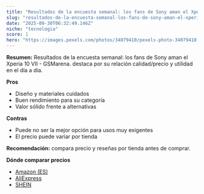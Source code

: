 ```yaml
---
title: "Resultados de la encuesta semanal: los fans de Sony aman el Xperia 10 VII - GSMarena."
slug: "resultados-de-la-encuesta-semanal-los-fans-de-sony-aman-el-xperia-10-vii-gsmaren"
date: "2025-09-30T06:32:49.146Z"
niche: "tecnologia"
score: 1
hero: "https://images.pexels.com/photos/34079410/pexels-photo-34079410.jpeg?auto=compress&cs=tinysrgb&fit=crop&h=627&w=1200&auto=compress&cs=tinysrgb&w=1200&h=675&fit=crop"
---
```


**Resumen:** Resultados de la encuesta semanal: los fans de Sony aman el Xperia 10 VII - GSMarena. destaca por su relación calidad/precio y utilidad en el día a día.

**Pros**
- Diseño y materiales cuidados
- Buen rendimiento para su categoría
- Valor sólido frente a alternativas

**Contras**
- Puede no ser la mejor opción para usos muy exigentes
- El precio puede variar por tienda

**Recomendación:** compara precio y reseñas por tienda antes de comprar.

**Dónde comparar precios**
- [Amazon (ES)](https://www.amazon.es/s?k=Resultados%20de%20la%20encuesta%20semanal%3A%20los%20fans%20de%20Sony%20aman%20el%20Xperia%2010%20VII%20-%20GSMarena.&tag=teknovashop25-21)
- [AliExpress](https://www.aliexpress.com/wholesale?SearchText=Resultados%20de%20la%20encuesta%20semanal%3A%20los%20fans%20de%20Sony%20aman%20el%20Xperia%2010%20VII%20-%20GSMarena.)
- [SHEIN](https://www.shein.com/pdsearch/Resultados%20de%20la%20encuesta%20semanal%3A%20los%20fans%20de%20Sony%20aman%20el%20Xperia%2010%20VII%20-%20GSMarena.)